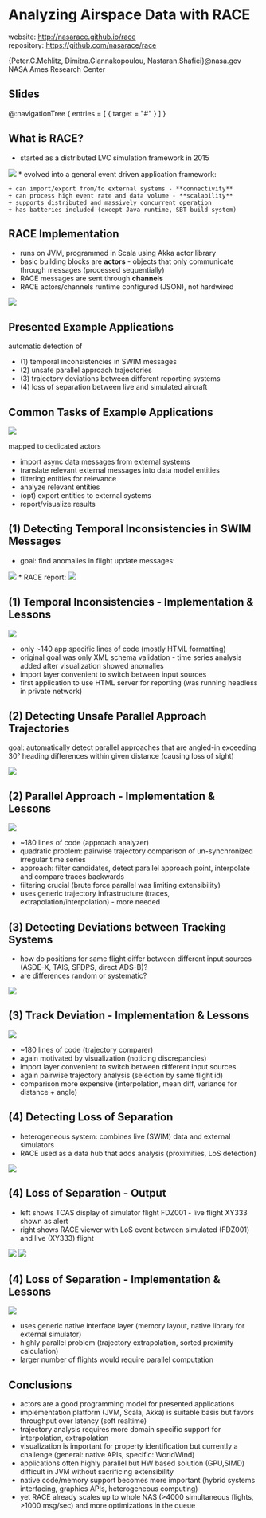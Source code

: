 # Analyzing Airspace Data with RACE

website: <http://nasarace.github.io/race><br/>
repository: <https://github.com/nasarace/race><br/>

<p class="author">
{Peter.C.Mehlitz, Dimitra.Giannakopoulou, Nastaran.Shafiei}@nasa.gov<br/>
NASA Ames Research Center
</p>

## Slides
@:navigationTree { entries = [ { target = "#" } ] }

## What is RACE?
* started as a distributed LVC simulation framework in 2015
<img src="../images/lvc-sim.svg" class="center scale35">
* evolved into a general event driven application framework:

    + can import/export from/to external systems - **connectivity**
    + can process high event rate and data volume - **scalability**
    + supports distributed and massively concurrent operation
    + has batteries included (except Java runtime, SBT build system)


## RACE Implementation
* runs on JVM, programmed in Scala using Akka actor library
* basic building blocks are **actors** - objects that only communicate through messages (processed
sequentially)
* RACE messages are sent through **channels**
* RACE actors/channels runtime configured (JSON), not hardwired

<img src="../images/race-design.svg" class="center scale45">


## Presented Example Applications
automatic detection of

* (1) temporal inconsistencies in SWIM messages
* (2) unsafe parallel approach trajectories
* (3) trajectory deviations between different reporting systems
* (4) loss of separation between live and simulated aircraft


##  Common Tasks of Example Applications
<img src="../images/app-tasks.svg" class="center scale25">

mapped to dedicated actors

* import async data messages from external systems
* translate relevant external messages into data model entities
* filtering entities for relevance
* analyze relevant entities
* (opt) export entities to external systems
* report/visualize results


## (1) Detecting Temporal Inconsistencies in SWIM Messages
* goal: find anomalies in flight update messages:
<img src="../images/ts-anomalies.svg" class="alignTop scale35">
* RACE report:
<img src="../images/tais-stats-output.png" class="alignTop scale40">


## (1) Temporal Inconsistencies - Implementation & Lessons
<img src="../images/tais-stats-config.svg" class="center scale25">

* only ~140 app specific lines of code (mostly HTML formatting)
* original goal was only XML schema validation - time series analysis added
after visualization showed anomalies
* import layer convenient to switch between input sources
* first application to use HTML server for reporting (was running headless
in private network)


## (2) Detecting Unsafe Parallel Approach Trajectories
goal: automatically detect parallel approaches that are angled-in exceeding 
30° heading differences within given distance (causing loss of sight)

<img src="../images/par-approach-output.png" class="center scale65">


## (2) Parallel Approach - Implementation & Lessons
<img src="../images/par-approach-config.svg" class="center scale30">

* ~180 lines of code (approach analyzer)
* quadratic problem: pairwise trajectory comparison of un-synchronized irregular time series
* approach: filter candidates, detect parallel approach point, interpolate and compare traces backwards 
* filtering crucial (brute force parallel was limiting extensibility)
* uses generic trajectory infrastructure (traces, extrapolation/interpolation) - more needed


## (3) Detecting Deviations between Tracking Systems
* how do positions for same flight differ between different input sources
(ASDE-X, TAIS, SFDPS, direct ADS-B)?
* are differences random or systematic?

<img src="../images/trackdiff-output.png" class="center scale55">


## (3) Track Deviation - Implementation & Lessons
<img src="../images/trackdiff-config.svg" class="center scale40">

* ~180 lines of code (trajectory comparer)
* again motivated by visualization (noticing discrepancies)
* import layer convenient to switch between different input sources
* again pairwise trajectory analysis (selection by same flight id)
* comparison more expensive (interpolation, mean diff, variance for distance + angle)


## (4) Detecting Loss of Separation
* heterogeneous system: combines live (SWIM) data and external simulators
* RACE used as a data hub that adds analysis (proximities, LoS detection) 

<img src="../images/fdz-demo.svg" class="center scale65">


## (4) Loss of Separation - Output
* left shows TCAS display of simulator flight FDZ001 - live flight XY333 shown as alert
* right shows RACE viewer with LoS event between simulated (FDZ001) and live (XY333) flight

<div>
<img src="../images/fdz-output-a.png" class="left scale35">
<img src="../images/fdz-output-b.png" class="right scale35">
</div>


## (4) Loss of Separation - Implementation & Lessons
<img src="../images/fdz-config.svg" class="center scale45">

* uses generic native interface layer (memory layout, native library for external simulator)
* highly parallel problem (trajectory extrapolation, sorted proximity calculation)
* larger number of flights would require parallel computation 


## Conclusions
* actors are a good programming model for presented applications
* implementation platform (JVM, Scala, Akka) is suitable basis but favors throughput over latency
(soft realtime)
* trajectory analysis requires more domain specific support for interpolation, extrapolation
* visualization is important for property identification but currently a challenge 
(general: native APIs, specific: WorldWind)
* applications often highly parallel but HW based solution (GPU,SIMD) difficult in JVM 
without sacrificing extensibility
* native code/memory support becomes more important (hybrid systems interfacing, graphics APIs, 
heterogeneous computing)
* yet RACE already scales up to whole NAS (>4000 simultaneous flights, >1000 msg/sec) and more
optimizations in the queue 

